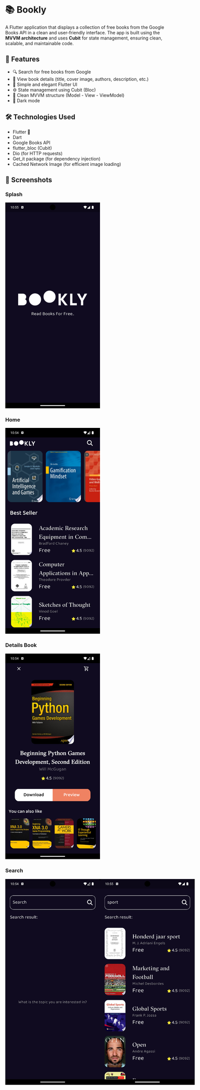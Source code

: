 # 📚 Bookly

A Flutter application that displays a collection of free books from the Google Books API in a clean and user-friendly interface. The app is built using the **MVVM architecture** and uses **Cubit** for state management, ensuring clean, scalable, and maintainable code.

## 🚀 Features

- 🔍 Search for free books from Google
- 📖 View book details (title, cover image, authors, description, etc.)
- 🧭 Simple and elegant Flutter UI
- ⚙️ State management using Cubit (Bloc)
- 🧱 Clean MVVM structure (Model - View - ViewModel)
- 🌙 Dark mode

## 🛠️ Technologies Used

- Flutter 💙
- Dart
- Google Books API
- flutter_bloc (Cubit)
- Dio (for HTTP requests)
- Get_it package (for dependency injection)
- Cached Network Image (for efficient image loading)

## 📱 Screenshots
<h3>Splash</h3>
<img src="assets/screenshots/splash.png" width="300" alt="splash"/>
<h3>Home</h3>
<img src="assets/screenshots/home.png" width="300" alt="home"/>
<h3>Details Book</h3> 
<img src="assets/screenshots/details.png" width="300" alt="details"/>
<h3>Search</h3>
<div style="display: flex; justify-content: space-between;">
  <img src="assets/screenshots/search1.png" alt="search" width="300" />
  <img src="assets/screenshots/search2.png" alt="searsh" width="300" />
</div>



